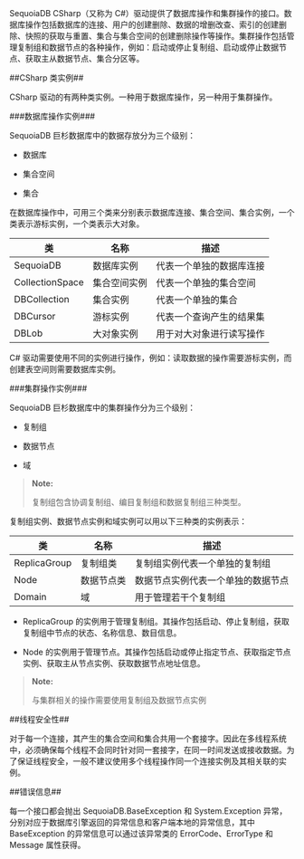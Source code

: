 SequoiaDB CSharp（又称为 C#）驱动提供了数据库操作和集群操作的接口。数据库操作包括数据库的连接、用户的创建删除、数据的增删改查、索引的创建删除、快照的获取与重置、集合与集合空间的创建删除操作等操作。集群操作包括管理复制组和数据节点的各种操作，例如：启动或停止复制组、启动或停止数据节点、获取主从数据节点、集合分区等。

##CSharp 类实例##

CSharp 驱动的有两种类实例。一种用于数据库操作，另一种用于集群操作。

###数据库操作实例###

SequoiaDB 巨杉数据库中的数据存放分为三个级别：

- 数据库

- 集合空间

- 集合

在数据库操作中，可用三个类来分别表示数据库连接、集合空间、集合实例，一个类表示游标实例，一个类表示大对象。

| 类              | 名称         | 描述                     |
| --------------- | ------------ | ------------------------ |
| SequoiaDB       | 数据库实例   | 代表一个单独的数据库连接 |
| CollectionSpace | 集合空间实例 | 代表一个单独的集合空间   |
| DBCollection    | 集合实例     | 代表一个单独的集合       |
| DBCursor        | 游标实例     | 代表一个查询产生的结果集 |
| DBLob           | 大对象实例   | 用于对大对象进行读写操作 |

C# 驱动需要使用不同的实例进行操作，例如：读取数据的操作需要游标实例，而创建表空间则需要数据库实例。

###集群操作实例###

SequoiaDB 巨杉数据库中的集群操作分为三个级别：

- 复制组 

- 数据节点 

- 域

> **Note:**
>
> 复制组包含协调复制组、编目复制组和数据复制组三种类型。

复制组实例、数据节点实例和域实例可以用以下三种类的实例表示：

| 类           | 名称       | 描述                               |
| ------------ | ---------- | ---------------------------------- |
| ReplicaGroup | 复制组类   | 复制组实例代表一个单独的复制组     |
| Node         | 数据节点类 | 数据节点实例代表一个单独的数据节点 |
| Domain       | 域         | 用于管理若干个复制组               |

- ReplicaGroup 的实例用于管理复制组。其操作包括启动、停止复制组，获取复制组中节点的状态、名称信息、数目信息。

- Node 的实例用于管理节点。其操作包括启动或停止指定节点、获取指定节点实例、获取主从节点实例、获取数据节点地址信息。

> **Note:**
>
> 与集群相关的操作需要使用复制组及数据节点实例

##线程安全性##

对于每一个连接，其产生的集合空间和集合共用一个套接字。因此在多线程系统中，必须确保每个线程不会同时针对同一套接字，在同一时间发送或接收数据。为了保证线程安全，一般不建议使用多个线程操作同一个连接实例及其相关联的实例。

##错误信息##

每一个接口都会抛出 SequoiaDB.BaseException 和 System.Exception 异常，分别对应于数据库引擎返回的异常信息和客户端本地的异常信息，其中 BaseException 的异常信息可以通过该异常类的 ErrorCode、ErrorType 和 Message 属性获得。
